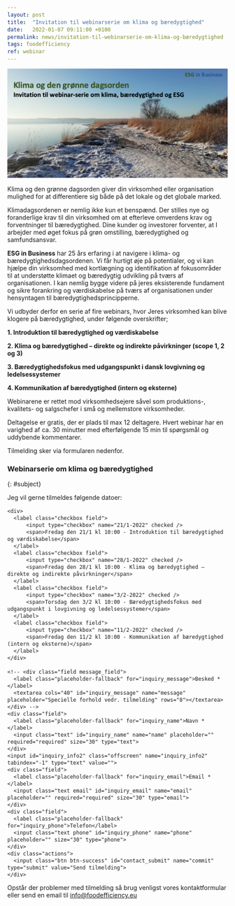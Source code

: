 ```yaml
---
layout: post
title:  "Invitation til webinarserie om klima og bæredygtighed"
date:   2022-01-07 09:11:00 +0100
permalink: news/invitation-til-webinarserie-om-klima-og-bæredygtighed
tags: foodefficiency
ref: webinar
---
```




![Winter Seminar](/assets/images/Winter%20Seminar.png)

Klima og den grønne dagsorden giver din virksomhed eller organisation mulighed for at differentiere sig både på det lokale og det globale marked. 

Klimadagsordenen er nemlig ikke kun et benspænd. Der stilles nye og foranderlige krav til din virksomhed om at efterleve omverdens krav og forventninger til bæredygtighed. Dine kunder og investorer forventer, at I arbejder med øget fokus på grøn omstilling, bæredygtighed og samfundsansvar.

**ESG in Business**  har 25 års erfaring i at navigere i klima- og bæredygtighedsdagsordenen. Vi får hurtigt øje på potentialer, og vi kan hjælpe din virksomhed med kortlægning og identifikation af fokusområder til at understøtte klimaet og bæredygtig udvikling på tværs af organisationen. I kan nemlig bygge videre på jeres eksisterende fundament og sikre forankring og værdiskabelse på tværs af organisationen under hensyntagen til bæredygtighedsprincipperne. 

Vi udbyder derfor en serie af fire webinars, hvor Jeres virksomhed kan blive klogere på bæredygtighed, under følgende overskrifter;

 **1. Introduktion til bæredygtighed og værdiskabelse**
 
 **2. Klima og bæredygtighed – direkte og indirekte påvirkninger (scope 1, 2 og 3)**
 
 **3. Bæredygtighedsfokus med udgangspunkt i dansk lovgivning og ledelsessystemer**
 
 **4. Kommunikation af bæredygtighed (intern og eksterne)**


Webinarene er rettet mod virksomhedsejere såvel som produktions-, kvalitets- og salgschefer i små og mellemstore virksomheder.

Deltagelse er gratis, der er plads til max 12  deltagere. Hvert webinar har en varighed af ca. 30 minutter med efterfølgende 15 min til spørgsmål og uddybende kommentarer.

Tilmelding sker via formularen nedenfor.

### Webinarserie om klima og bæredygtighed
{: #subject}

Jeg vil gerne tilmeldes følgende datoer:

<div class="contact-inner">
<div class="inquiries">
  <form accept-charset="UTF-8" class="new_inquiry" id="new_inquiry" method="post" data-name="Contact form">
    <div style="margin:0;padding:0;display:inline">
      <input id="locale" name="locale" type="hidden" value="da">
      <input id="utf8" name="utf8" type="hidden" value="✓">
      <input id="authenticity_token" name="authenticity_token" type="hidden" value="8vr2lMQljUu/67VhB2GS5pXRZubfGknz0sIweGYatWU=">
    </div>

    <div>
      <label class="checkbox field">
          <input type="checkbox" name="21/1-2022" checked />
          <span>Fredag den 21/1 kl 10:00 - Introduktion til bæredygtighed og værdiskabelse</span>
      </label>      
      <label class="checkbox field">
          <input type="checkbox" name="28/1-2022" checked />
          <span>Fredag den 28/1 kl 10:00 - Klima og bæredygtighed – direkte og indirekte påvirkninger</span>
      </label>
      <label class="checkbox field">
          <input type="checkbox" name="3/2-2022" checked />
          <span>Torsdag den 3/2 kl 10:00 - Bæredygtighedsfokus med udgangspunkt i lovgivning og ledelsessystemer</span>
      </label>
      <label class="checkbox field">
          <input type="checkbox" name="11/2-2022" checked />
          <span>Fredag den 11/2 kl 10:00 - Kommunikation af bæredygtighed (intern og eksterne)</span>
      </label>
    </div>

    <!-- <div class="field message_field">
      <label class="placeholder-fallback" for="inquiry_message">Besked *</label>
      <textarea cols="40" id="inquiry_message" name="message" placeholder="Specielle forhold vedr. tilmelding" rows="8"></textarea>
    </div> -->
    <div class="field">
      <label class="placeholder-fallback" for="inquiry_name">Navn *</label>
      <input class="text" id="inquiry_name" name="name" placeholder="" required="required" size="30" type="text">
    </div>
    <input id="inquiry_info2" class="offscreen" name="inquiry_info2" tabindex="-1" type="text" value="">
    <div class="field">
      <label class="placeholder-fallback" for="inquiry_email">Email *</label>
      <input class="text email" id="inquiry_email" name="email" placeholder="" required="required" size="30" type="email">
    </div>
    <div class="field">
      <label class="placeholder-fallback" for="inquiry_phone">Telefon</label>
      <input class="text phone" id="inquiry_phone" name="phone" placeholder="" size="30" type="phone">
    </div>
    <div class="actions">
      <input class="btn btn-success" id="contact_submit" name="commit" type="submit" value="Send tilmelding">
    </div>
  </form>
</div>
</div>
<script type="text/javascript">
function clearInquiryForm() {
  // document.getElementById("inquiry_message").value = "";
  document.getElementById("inquiry_name").value = "";
  document.getElementById("inquiry_email").value = "";
  document.getElementById("inquiry_phone").value = "";
}

// ContactUs API
document.getElementById("contact_submit").addEventListener("click", function(event){
  event.preventDefault()

  const locale = document.getElementById("locale").value;
  const checkedBoxes = document.querySelectorAll('input[type=checkbox]:checked');
  var message = "Tilmelding til følgende events:\n";
  checkedBoxes.forEach(input => {
      message = message + " *  " + input.name + "\n";
    });
  const name = document.getElementById("inquiry_name").value;
  const info2 = document.getElementById("inquiry_info2").value;
  const email = document.getElementById("inquiry_email").value; 
  const phone = document.getElementById("inquiry_phone").value; 
  const subject = "[ESG] " + document.getElementById("subject").innerText;
  const data = { locale, subject, message, name, info2, email, phone }
  const url = 'https://fb65cne4o6.execute-api.eu-central-1.amazonaws.com/send';
  const headers = {
    'Access-Control-Allow-Origin': '*',
    'Access-Control-Allow-Credentials': true,
  }
  axios.post(url, data, headers).then(res => {
    alert('Mange tak for din tilmelding.  Vi vil vende tilbage snarest muligt.');
    clearInquiryForm();
  }).catch(err => {
    console.log(err)
    alert("Der skete en fejl. Check om du har udfyldt felterne: besked, navn, email og telefon samt om du har netforbindelse.\n\nFejltekst: " + err);
  })
  return true;
});
</script>
<script src="https://cdnjs.cloudflare.com/ajax/libs/axios/0.18.0/axios.min.js"></script>

Opstår der problemer med tilmelding så brug venligst vores kontaktformular eller send en email til info@foodefficiency.eu
